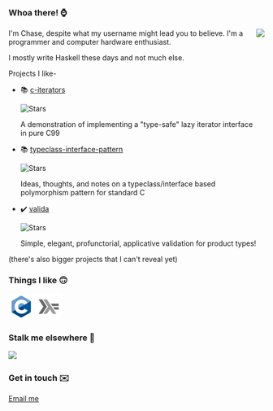 ### Whoa there! :watch:

<img align="right" height="350" src="https://github.com/TotallyNotChase/TotallyNotChase/raw/master/images/broken.gif">

I'm Chase, despite what my username might lead you to believe. I'm a programmer and computer hardware enthusiast.

I mostly write Haskell these days and not much else.

Projects I like-
* 📚 [c-iterators](https://github.com/TotallyNotChase/c-iterators)

  <img alt="Stars" src="https://img.shields.io/github/stars/TotallyNotChase/c-iterators.svg?label=Stars&style=flat" />
  
  A demonstration of implementing a "type-safe" lazy iterator interface in pure C99
* 📚 [typeclass-interface-pattern](https://github.com/TotallyNotChase/typeclass-interface-pattern)
  
  <img alt="Stars" src="https://img.shields.io/github/stars/TotallyNotChase/typeclass-interface-pattern.svg?label=Stars&style=flat" />
  
  Ideas, thoughts, and notes on a typeclass/interface based polymorphism pattern for standard C
* ✔️ [valida](https://github.com/TotallyNotChase/valida)

  <img alt="Stars" src="https://img.shields.io/github/stars/TotallyNotChase/valida.svg?label=Stars&style=flat" />
  
  Simple, elegant, profunctorial, applicative validation for product types!

(there's also bigger projects that I can't reveal yet)

### Things I like 🙃
<code><img height="50" src="https://raw.githubusercontent.com/github/explore/80688e429a7d4ef2fca1e82350fe8e3517d3494d/topics/c/c.png"></code>
<code><img height="50" src="https://raw.githubusercontent.com/github/explore/80688e429a7d4ef2fca1e82350fe8e3517d3494d/topics/haskell/haskell.png"></code>

### Stalk me elsewhere :ghost:
[<img height="50" src="https://cdn.sstatic.net/Sites/stackoverflow/company/Img/logos/so/so-icon.svg">](https://stackoverflow.com/users/10305477/chase)

### Get in touch ✉️
<a href="mailto:totallynotchase42@gmail.com">Email me</a>
